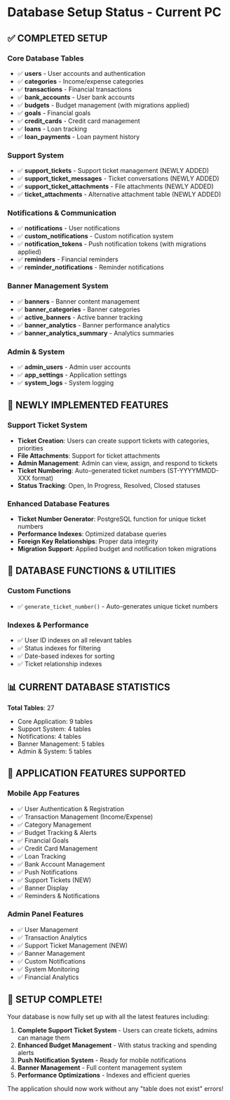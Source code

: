 # Database Setup Status - Current PC

## ✅ COMPLETED SETUP

### Core Database Tables
- ✅ **users** - User accounts and authentication
- ✅ **categories** - Income/expense categories  
- ✅ **transactions** - Financial transactions
- ✅ **bank_accounts** - User bank accounts
- ✅ **budgets** - Budget management (with migrations applied)
- ✅ **goals** - Financial goals
- ✅ **credit_cards** - Credit card management
- ✅ **loans** - Loan tracking
- ✅ **loan_payments** - Loan payment history

### Support System
- ✅ **support_tickets** - Support ticket management (NEWLY ADDED)
- ✅ **support_ticket_messages** - Ticket conversations (NEWLY ADDED)
- ✅ **support_ticket_attachments** - File attachments (NEWLY ADDED)
- ✅ **ticket_attachments** - Alternative attachment table (NEWLY ADDED)

### Notifications & Communication
- ✅ **notifications** - User notifications
- ✅ **custom_notifications** - Custom notification system
- ✅ **notification_tokens** - Push notification tokens (with migrations applied)
- ✅ **reminders** - Financial reminders
- ✅ **reminder_notifications** - Reminder notifications

### Banner Management System
- ✅ **banners** - Banner content management
- ✅ **banner_categories** - Banner categories
- ✅ **active_banners** - Active banner tracking
- ✅ **banner_analytics** - Banner performance analytics
- ✅ **banner_analytics_summary** - Analytics summaries

### Admin & System
- ✅ **admin_users** - Admin user accounts
- ✅ **app_settings** - Application settings
- ✅ **system_logs** - System logging

## 🎯 NEWLY IMPLEMENTED FEATURES

### Support Ticket System
- **Ticket Creation**: Users can create support tickets with categories, priorities
- **File Attachments**: Support for ticket attachments
- **Admin Management**: Admin can view, assign, and respond to tickets
- **Ticket Numbering**: Auto-generated ticket numbers (ST-YYYYMMDD-XXX format)
- **Status Tracking**: Open, In Progress, Resolved, Closed statuses

### Enhanced Database Features
- **Ticket Number Generator**: PostgreSQL function for unique ticket numbers
- **Performance Indexes**: Optimized database queries
- **Foreign Key Relationships**: Proper data integrity
- **Migration Support**: Applied budget and notification token migrations

## 🔧 DATABASE FUNCTIONS & UTILITIES

### Custom Functions
- ✅ `generate_ticket_number()` - Auto-generates unique ticket numbers

### Indexes & Performance
- ✅ User ID indexes on all relevant tables
- ✅ Status indexes for filtering
- ✅ Date-based indexes for sorting
- ✅ Ticket relationship indexes

## 📊 CURRENT DATABASE STATISTICS

**Total Tables**: 27
- Core Application: 9 tables
- Support System: 4 tables  
- Notifications: 4 tables
- Banner Management: 5 tables
- Admin & System: 5 tables

## 🚀 APPLICATION FEATURES SUPPORTED

### Mobile App Features
- ✅ User Authentication & Registration
- ✅ Transaction Management (Income/Expense)
- ✅ Category Management
- ✅ Budget Tracking & Alerts
- ✅ Financial Goals
- ✅ Credit Card Management
- ✅ Loan Tracking
- ✅ Bank Account Management
- ✅ Push Notifications
- ✅ Support Tickets (NEW)
- ✅ Banner Display
- ✅ Reminders & Notifications

### Admin Panel Features
- ✅ User Management
- ✅ Transaction Analytics
- ✅ Support Ticket Management (NEW)
- ✅ Banner Management
- ✅ Custom Notifications
- ✅ System Monitoring
- ✅ Financial Analytics

## 🎉 SETUP COMPLETE!

Your database is now fully set up with all the latest features including:

1. **Complete Support Ticket System** - Users can create tickets, admins can manage them
2. **Enhanced Budget Management** - With status tracking and spending alerts
3. **Push Notification System** - Ready for mobile notifications
4. **Banner Management** - Full content management system
5. **Performance Optimizations** - Indexes and efficient queries

The application should now work without any "table does not exist" errors!

